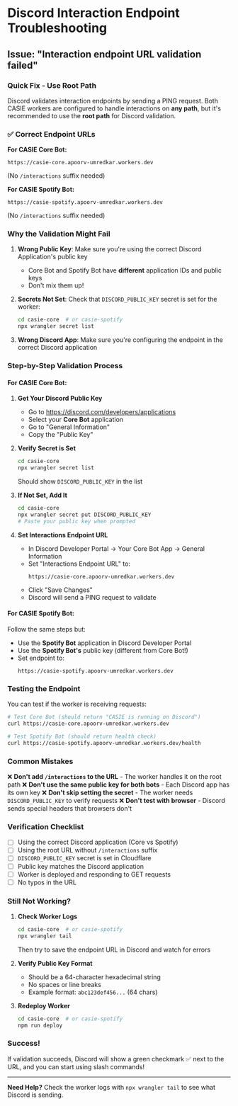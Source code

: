 # Discord Interaction Endpoint Troubleshooting

## Issue: "Interaction endpoint URL validation failed"

### Quick Fix - Use Root Path

Discord validates interaction endpoints by sending a PING request. Both CASIE workers are configured to handle interactions on **any path**, but it's recommended to use the **root path** for Discord validation.

### ✅ Correct Endpoint URLs

**For CASIE Core Bot:**
```
https://casie-core.apoorv-umredkar.workers.dev
```
(No `/interactions` suffix needed)

**For CASIE Spotify Bot:**
```
https://casie-spotify.apoorv-umredkar.workers.dev
```
(No `/interactions` suffix needed)

### Why the Validation Might Fail

1. **Wrong Public Key**: Make sure you're using the correct Discord Application's public key
   - Core Bot and Spotify Bot have **different** application IDs and public keys
   - Don't mix them up!

2. **Secrets Not Set**: Check that `DISCORD_PUBLIC_KEY` secret is set for the worker:
   ```bash
   cd casie-core  # or casie-spotify
   npx wrangler secret list
   ```

3. **Wrong Discord App**: Make sure you're configuring the endpoint in the correct Discord application

### Step-by-Step Validation Process

#### For CASIE Core Bot:

1. **Get Your Discord Public Key**
   - Go to https://discord.com/developers/applications
   - Select your **Core Bot** application
   - Go to "General Information"
   - Copy the "Public Key"

2. **Verify Secret is Set**
   ```bash
   cd casie-core
   npx wrangler secret list
   ```
   Should show `DISCORD_PUBLIC_KEY` in the list

3. **If Not Set, Add It**
   ```bash
   cd casie-core
   npx wrangler secret put DISCORD_PUBLIC_KEY
   # Paste your public key when prompted
   ```

4. **Set Interactions Endpoint URL**
   - In Discord Developer Portal → Your Core Bot App → General Information
   - Set "Interactions Endpoint URL" to:
     ```
     https://casie-core.apoorv-umredkar.workers.dev
     ```
   - Click "Save Changes"
   - Discord will send a PING request to validate

#### For CASIE Spotify Bot:

Follow the same steps but:
- Use the **Spotify Bot** application in Discord Developer Portal
- Use the **Spotify Bot's** public key (different from Core Bot!)
- Set endpoint to:
  ```
  https://casie-spotify.apoorv-umredkar.workers.dev
  ```

### Testing the Endpoint

You can test if the worker is receiving requests:

```bash
# Test Core Bot (should return "CASIE is running on Discord")
curl https://casie-core.apoorv-umredkar.workers.dev

# Test Spotify Bot (should return health check)
curl https://casie-spotify.apoorv-umredkar.workers.dev/health
```

### Common Mistakes

❌ **Don't add `/interactions` to the URL** - The worker handles it on the root path
❌ **Don't use the same public key for both bots** - Each Discord app has its own key
❌ **Don't skip setting the secret** - The worker needs `DISCORD_PUBLIC_KEY` to verify requests
❌ **Don't test with browser** - Discord sends special headers that browsers don't

### Verification Checklist

- [ ] Using the correct Discord application (Core vs Spotify)
- [ ] Using the root URL without `/interactions` suffix
- [ ] `DISCORD_PUBLIC_KEY` secret is set in Cloudflare
- [ ] Public key matches the Discord application
- [ ] Worker is deployed and responding to GET requests
- [ ] No typos in the URL

### Still Not Working?

1. **Check Worker Logs**
   ```bash
   cd casie-core  # or casie-spotify
   npx wrangler tail
   ```
   Then try to save the endpoint URL in Discord and watch for errors

2. **Verify Public Key Format**
   - Should be a 64-character hexadecimal string
   - No spaces or line breaks
   - Example format: `abc123def456...` (64 chars)

3. **Redeploy Worker**
   ```bash
   cd casie-core  # or casie-spotify
   npm run deploy
   ```

### Success!

If validation succeeds, Discord will show a green checkmark ✅ next to the URL, and you can start using slash commands!

---

**Need Help?** Check the worker logs with `npx wrangler tail` to see what Discord is sending.
